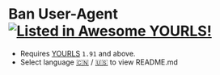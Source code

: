 # Ban User-Agent [![Listed in Awesome YOURLS!](https://img.shields.io/badge/Awesome-YOURLS-C5A3BE)](https://github.com/YOURLS/awesome-yourls/)

- Requires [YOURLS](https://yourls.org) `1.91` and above.
- Select language [:cn:](./README/zh_CN.md) / [:us:](./README/en_US.md) to view README.md
